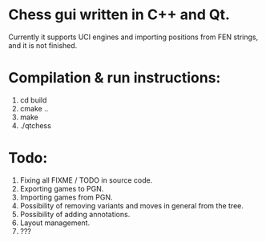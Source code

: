 # Chess gui written in C++ and Qt.

Currently it supports UCI engines and importing positions from FEN strings, and it is not finished.

# Compilation & run instructions:
1. cd build
2. cmake ..
3. make
4. ./qtchess

# Todo:
1. Fixing all FIXME / TODO in source code.
2. Exporting games to PGN.
3. Importing games from PGN.
4. Possibility of removing variants and moves in general from the tree.
5. Possibility of adding annotations.
6. Layout management.
7. ???

